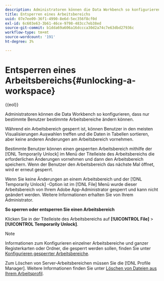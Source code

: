 ```yaml
---
description: Administratoren können die Data Workbench so konfigurieren, dass nur bestimmte Benutzer bestimmte Arbeitsbereiche ändern können.
title: Entsperren eines Arbeitsbereichs
uuid: 07e7ee09-36f1-4990-8e6d-5ec356f8cf0d
exl-id: 6c603e63-3b61-46ce-9798-483cc7eb38ed
source-git-commit: b1dda69a606a16dccca30d2a74c7e63dbd27936c
workflow-type: tm+mt
source-wordcount: '191'
ht-degree: 3%

---
```


# Entsperren eines Arbeitsbereichs{#unlocking-a-workspace}

{{eol}}

Administratoren können die Data Workbench so konfigurieren, dass nur bestimmte Benutzer bestimmte Arbeitsbereiche ändern können.

Während ein Arbeitsbereich gesperrt ist, können Benutzer in den meisten Visualisierungen Auswahlen treffen und die Daten in Tabellen sortieren, aber keine anderen Änderungen am Arbeitsbereich vornehmen.

Bestimmte Benutzer können einen gesperrten Arbeitsbereich mithilfe der [!DNL Temporarily Unlock] im Menü der Titelleiste des Arbeitsbereichs die erforderlichen Änderungen vornehmen und dann den Arbeitsbereich speichern. Wenn der Benutzer den Arbeitsbereich das nächste Mal öffnet, wird er erneut gesperrt.

Wenn Sie keine Änderungen an einem Arbeitsbereich und der [!DNL Temporarily Unlock] -Option ist im [!DNL File] Menü wurde dieser Arbeitsbereich von Ihrem Adobe App-Administrator gesperrt und kann nicht geändert werden. Weitere Informationen erhalten Sie von Ihrem Administrator.

**So sperren oder entsperren Sie einen Arbeitsbereich**

Klicken Sie in der Titelleiste des Arbeitsbereichs auf **[!UICONTROL File]** > **[!UICONTROL Temporarily Unlock]**.

>[!NOTE]
>
>Informationen zum Konfigurieren einzelner Arbeitsbereiche und ganzer Registerkarten oder Ordner, die gesperrt werden sollen, finden Sie unter [Konfigurieren gesperrter Arbeitsbereiche](../../../home/c-get-started/c-intf-anlys-ftrs/c-config-locked-wkspc/c-config-locked-wkspc.md#concept-b6ce110bbed645d89f29373b5106836a).

Zum Löschen von Server-Arbeitsbereichen müssen Sie die [!DNL Profile Manager]. Weitere Informationen finden Sie unter [Löschen von Dateien aus Ihrem Arbeitsprofil](../../../home/c-get-started/c-admin-intrf/c-prof-mgr/t-del-files-wkg-prof.md#task-1e29c25e6c824cc9b51cb651e835856b).

